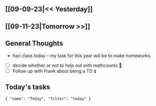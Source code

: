 ## [[09-09-23|<< Yesterday]]
## [[09-11-23|Tomorrow >>]]
## General Thoughts
- hari class today – my task for this year will be to make homeworks.
- [ ] decide whether or not to help out with mathcounts 🔺 
- [ ] Follow up with Frank about being a TD ⏫ 
## Today's tasks

```todoist 
{ "name": "Today", "filter": "today" } 
```
